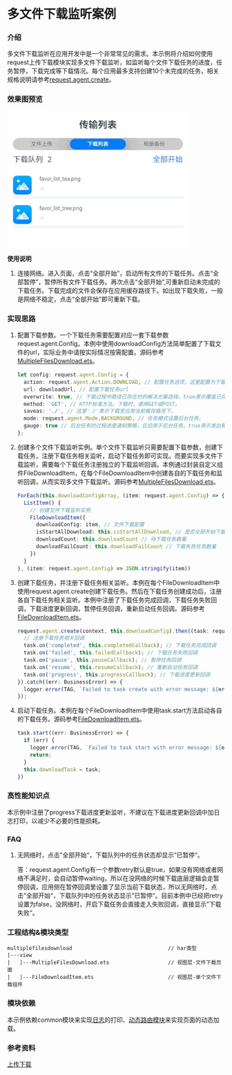 # 多文件下载监听案例

### 介绍

多文件下载监听在应用开发中是一个非常常见的需求。本示例将介绍如何使用request上传下载模块实现多文件下载监听，如监听每个文件下载任务的进度，任务暂停，下载完成等下载情况。每个应用最多支持创建10个未完成的任务，相关规格说明请参考[request.agent.create](https://developer.huawei.com/consumer/cn/doc/harmonyos-references/js-apis-request-0000001774281338#ZH-CN_TOPIC_0000001774281338__requestagentcreate10)。

### 效果图预览

![](../../product/entry/src/main/resources/base/media/multiple_files_download.gif) 

**使用说明**

1. 连接网络。进入页面，点击“全部开始”，启动所有文件的下载任务。点击“全部暂停”，暂停所有文件下载任务。再次点击“全部开始”,可重新启动未完成的下载任务。下载完成的文件会保存在应用缓存路径下。如出现下载失败，一般是网络不稳定，点击“全部开始”即可重新下载。

### 实现思路
1. 配置下载参数。一个下载任务需要配置对应一套下载参数request.agent.Config。本例中使用downloadConfig方法简单配置了下载文件的url，实际业务中请按实际情况按需配置。源码参考[MultipleFilesDownload.ets](./src/main/ets/view/MultipleFilesDownload.ets)。

   ```typescript
   let config: request.agent.Config = {
     action: request.agent.Action.DOWNLOAD, // 配置任务选项，这里配置为下载任务
     url: downloadUrl, // 配置下载任务url
     overwrite: true, // 下载过程中路径已存在时的解决方案选择。true表示覆盖已存在的文件
     method: 'GET', // HTTP标准方法。下载时，使用GET或POST。
     saveas: './', // 这里'./'表示下载至应用当前缓存路径下。
     mode: request.agent.Mode.BACKGROUND, // 任务模式设置后台任务。
     gauge: true // 后台任务的过程进度通知策略，仅应用于后台任务。true表示发出每个进度已完成或失败的通知。
   };
   ```
2. 创建多个文件下载监听实例。单个文件下载监听只需要配置下载参数，创建下载任务，注册下载任务相关监听，启动下载任务即可实现。而要实现多文件下载监听，需要每个下载任务注册独立的下载监听回调。本例通过封装自定义组件FileDownloadItem，在每个FileDownloadItem中创建各自的下载任务和监听回调，从而实现多文件下载监听。源码参考[MultipleFilesDownload.ets](./src/main/ets/view/MultipleFilesDownload.ets)。

   ```typescript
   ForEach(this.downloadConfigArray, (item: request.agent.Config) => {
     ListItem() {
       // 创建文件下载监听实例
       FileDownloadItem({
         downloadConfig: item, // 文件下载配置
         isStartAllDownload: this.isStartAllDownload, // 是否全部开始下载
         downloadCount: this.downloadCount // 待下载任务数量
         downloadFailCount: this.downloadFailCount // 下载失败任务数量
       })
     }
   }, (item: request.agent.Config) => JSON.stringify(item))
   ```
3. 创建下载任务，并注册下载任务相关监听。本例在每个FileDownloadItem中使用request.agent.create创建下载任务。然后在下载任务创建成功后，注册各自下载任务相关监听。本例中注册了下载任务完成回调，下载任务失败回调，下载进度更新回调，暂停任务回调，重新启动任务回调。源码参考[FileDownloadItem.ets](./src/main/ets/view/FileDownloadItem.ets)。

   ```typescript
   request.agent.create(context, this.downloadConfig).then((task: request.agent.Task) => {
     // 注册下载任务相关回调
     task.on('completed', this.completedCallback); // 下载任务完成回调
     task.on('failed', this.failedCallback); // 下载任务失败回调
     task.on('pause', this.pauseCallback); // 暂停任务回调
     task.on('resume', this.resumeCallback); // 重新启动任务回调
     task.on('progress', this.progressCallback); // 下载进度更新回调
   }).catch((err: BusinessError) => {
     logger.error(TAG, `Failed to task create with error message: ${err.message}, error code: ${err.code}`);
   });
   ```
4. 启动下载任务。本例在每个FileDownloadItem中使用task.start方法启动各自的下载任务。源码参考[FileDownloadItem.ets](./src/main/ets/view/FileDownloadItem.ets)。

   ```typescript
   task.start((err: BusinessError) => {
     if (err) {
       logger.error(TAG, `Failed to task start with error message: ${err.message}, error code: ${err.code}`);
       return;
     }
     this.downloadTask = task;
   })
   ```
### 高性能知识点

本示例中注册了progress下载进度更新监听，不建议在下载进度更新回调中加日志打印，以减少不必要的性能损耗。

### FAQ

1. 无网络时，点击”全部开始“，下载队列中的任务状态却显示”已暂停“。

   答：request.agent.Config有一个参数retry默认是true，如果没有网络或者网络不满足时，会自动暂停waiting，所以在没网络的时候下载底层逻辑会走暂停回调，应用侧在暂停回调里设置了显示当前下载状态，所以无网络时，点击”全部开始“，下载队列中的任务状态显示”已暂停“。目前本例中已经把retry设置为false，没网络时，开启下载任务会直接走入失败回调，直接显示”下载失败“。

### 工程结构&模块类型

   ```
   multiplefilesdownload                               // har类型
   |---view
   |   |---MultipleFilesDownload.ets                   // 视图层-文件下载页面
   |   |---FileDownloadItem.ets                        // 视图层-单个文件下载组件
   ```

### 模块依赖

本示例依赖common模块来实现[日志](../../common/utils/src/main/ets/log/Logger.ets)的打印、[动态路由模块](../../feature/routermodule/src/main/ets/router/DynamicsRouter.ets)来实现页面的动态加载。

### 参考资料

[上传下载](https://developer.huawei.com/consumer/cn/doc/harmonyos-references/js-apis-request-0000001774281338#ZH-CN_TOPIC_0000001774281338__task10)
